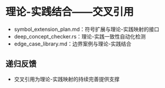 # 理论-实践结合——交叉引用

- symbol_extension_plan.md：符号扩展与理论-实践映射的接口
- deep_concept_checker.rs：理论-实践一致性自动化检测
- edge_case_library.md：边界案例与理论-实践结合

## 递归反馈

- 交叉引用为理论-实践映射的持续完善提供支撑
